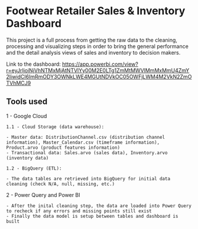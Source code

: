 
# Footwear Retailer Sales & Inventory Dashboard

This project is a full process from getting the raw data to the cleaning, processing and visualizing steps in order to bring the general performance and the detail analysis views of sales and inventory to decision makers.

Link to the dashboard: https://app.powerbi.com/view?r=eyJrIjoiNjVhNTMxMjAtNTVlYy00M2E0LTg1ZmMtMWVlMmMxMmU4ZmY2IiwidCI6ImRmODY3OWNkLWE4MGUtNDVkOC05OWFjLWM4M2VkN2ZmOTVhMCJ9

## Tools used

1 - Google Cloud

    1.1 - Cloud Storage (data warehouse):

    - Master data: DistributionChannel.csv (distribution channel information), Master_Calendar.csv (timeframe information), Product.arvo (product features information)
    - Transactional data: Sales.arvo (sales data), Inventory.arvo (inventory data)

    1.2 - BigQuery (ETL):

    - The data tables are retrieved into BigQuery for initial data cleaning (check N/A, null, missing, etc.)

2 - Power Query and Power BI

    - After the inital cleaning step, the data are loaded into Power Query to recheck if any errors and missing points still exist
    - Finally the data model is setup between tables and dashboard is built
